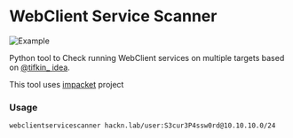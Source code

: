 # WebClient Service Scanner


![Example](https://raw.githubusercontent.com/Hackndo/WebclientServiceScanner/master/assets/demo.png)


Python tool to Check running WebClient services on multiple targets based on [@tifkin_ idea](https://twitter.com/tifkin_/status/1419806476353298442).

This tool uses [impacket](https://github.com/SecureAuthCorp/impacket) project


### Usage

```bash
webclientservicescanner hackn.lab/user:S3cur3P4ssw0rd@10.10.10.0/24
```
